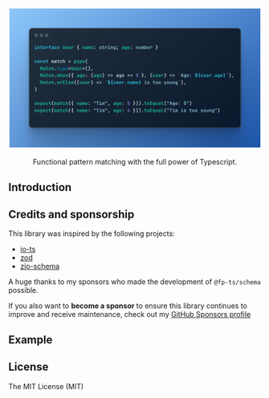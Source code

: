<h3 align="center">
  <img src="./docs/example.png" width="500">
</h3>

<p align="center">
Functional pattern matching with the full power of Typescript.
</p>

## Introduction

## Credits and sponsorship

This library was inspired by the following projects:

- [io-ts](https://github.com/gcanti/io-ts)
- [zod](https://github.com/colinhacks/zod)
- [zio-schema](https://github.com/zio/zio-schema)

A huge thanks to my sponsors who made the development of `@fp-ts/schema` possible.

If you also want to **become a sponsor** to ensure this library continues to improve and receive maintenance, check out my [GitHub Sponsors profile](https://github.com/sponsors/gcanti?o=sd&sc=t)

## Example

## License

The MIT License (MIT)
